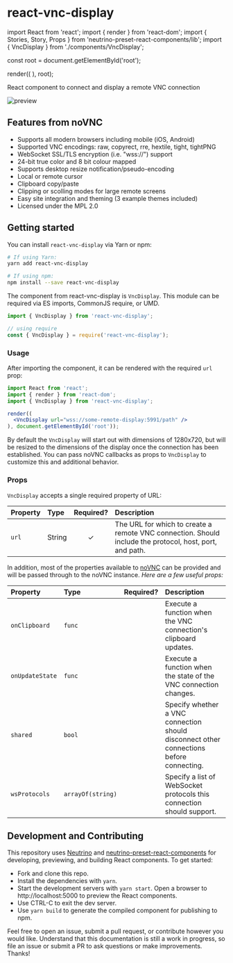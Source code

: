 # react-vnc-display

import React from 'react';
import { render } from 'react-dom';
import { Stories, Story, Props } from 'neutrino-preset-react-components/lib';
import { VncDisplay } from './components/VncDisplay';

const root = document.getElementById('root');

render((
  <Stories>
    <Story component={VncDisplay}>
      <Props
        name="Default"
        url="wss://elivkcqaaaavzvu5ycwplal7l6arizjlw5fvqhuwriqggfvx.taskcluster-worker.net:35111/WWs-dvyhSMmhtD9s0-nXeg/display.sock?display=%3A0.0" />
    </Story>
  </Stories>
), root);

React component to connect and display a remote VNC connection

![preview](https://cldup.com/Hwphp8yUtt-3000x3000.png)

## Features from noVNC

* Supports all modern browsers including mobile (iOS, Android)
* Supported VNC encodings: raw, copyrect, rre, hextile, tight, tightPNG
* WebSocket SSL/TLS encryption (i.e. "wss://") support
* 24-bit true color and 8 bit colour mapped
* Supports desktop resize notification/pseudo-encoding
* Local or remote cursor
* Clipboard copy/paste
* Clipping or scolling modes for large remote screens
* Easy site integration and theming (3 example themes included)
* Licensed under the MPL 2.0

## Getting started

You can install `react-vnc-display` via Yarn or npm:

```bash
# If using Yarn:
yarn add react-vnc-display

# If using npm:
npm install --save react-vnc-display
```

The component from react-vnc-display is `VncDisplay`. This module can be required via ES imports, CommonJS require, or UMD.

```js
import { VncDisplay } from 'react-vnc-display';

// using require
const { VncDisplay } = require('react-vnc-display');
```

### Usage

After importing the component, it can be rendered with the required `url` prop:

```jsx
import React from 'react';
import { render } from 'react-dom';
import { VncDisplay } from 'react-vnc-display';

render((
  <VncDisplay url="wss://some-remote-display:5991/path" />
), document.getElementById('root'));
```

By default the `VncDisplay` will start out with dimensions of 1280x720, but will be resized to the dimensions of the
display once the connection has been established. You can pass noVNC callbacks as props to `VncDisplay` to customize
this and additional behavior.

### Props

`VncDisplay` accepts a single required property of URL:

| Property | Type | Required? | Description |
|:---|:---|:---:|:---|
| `url` | String | ✓ | The URL for which to create a remote VNC connection. Should include the protocol, host, port, and path. |

In addition, most of the properties available to [noVNC](https://github.com/novnc/noVNC)
can be provided and will be passed through to the noVNC instance. _Here are a few useful props:_

| Property | Type | Required? | Description |
|:---|:---|:---:|:---|
| `onClipboard` | `func` |  | Execute a function when the VNC connection's clipboard updates. |
| `onUpdateState` | `func` |  | Execute a function when the state of the VNC connection changes. |
| `shared` | `bool` |  | Specify whether a VNC connection should disconnect other connections before connecting. |
| `wsProtocols` | `arrayOf(string)` |  | Specify a list of WebSocket protocols this connection should support. |

## Development and Contributing

This repository uses [Neutrino](https://neutrino.js.org) and [neutrino-preset-react-components](https://github.com/eliperelman/neutrino-preset-react-components/)
for developing, previewing, and building React components. To get started:

- Fork and clone this repo.
- Install the dependencies with `yarn`.
- Start the development servers with `yarn start`. Open a browser to http://localhost:5000 to preview the React components.
- Use CTRL-C to exit the dev server.
- Use `yarn build` to generate the compiled component for publishing to npm.

Feel free to open an issue, submit a pull request, or contribute however you would like. Understand that this
documentation is still a work in progress, so file an issue or submit a PR to ask questions or make improvements.
Thanks!
